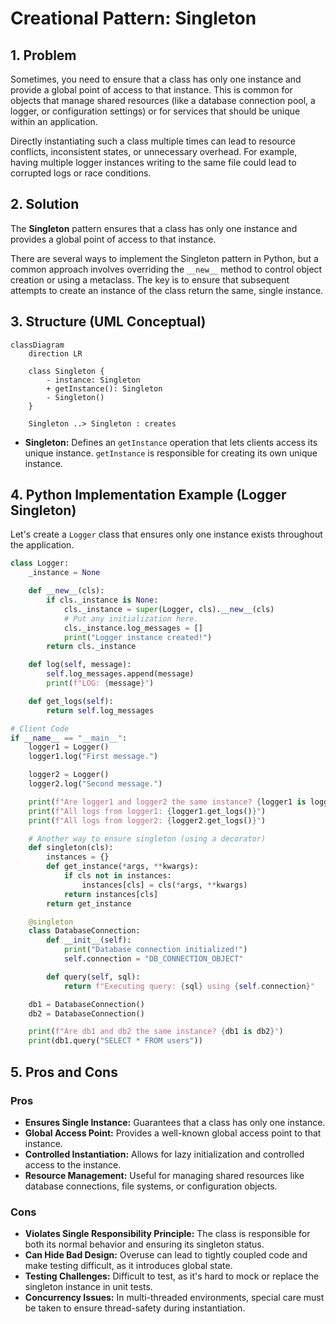 # Creational Pattern: Singleton

## 1. Problem

Sometimes, you need to ensure that a class has only one instance and provide a global point of access to that instance. This is common for objects that manage shared resources (like a database connection pool, a logger, or configuration settings) or for services that should be unique within an application.

Directly instantiating such a class multiple times can lead to resource conflicts, inconsistent states, or unnecessary overhead. For example, having multiple logger instances writing to the same file could lead to corrupted logs or race conditions.

## 2. Solution

The **Singleton** pattern ensures that a class has only one instance and provides a global point of access to that instance.

There are several ways to implement the Singleton pattern in Python, but a common approach involves overriding the `__new__` method to control object creation or using a metaclass. The key is to ensure that subsequent attempts to create an instance of the class return the same, single instance.

## 3. Structure (UML Conceptual)

```mermaid
classDiagram
    direction LR

    class Singleton {
        - instance: Singleton
        + getInstance(): Singleton
        - Singleton()
    }

    Singleton ..> Singleton : creates
```

-   **Singleton:** Defines an `getInstance` operation that lets clients access its unique instance. `getInstance` is responsible for creating its own unique instance.

## 4. Python Implementation Example (Logger Singleton)

Let's create a `Logger` class that ensures only one instance exists throughout the application.

```python
class Logger:
    _instance = None

    def __new__(cls):
        if cls._instance is None:
            cls._instance = super(Logger, cls).__new__(cls)
            # Put any initialization here.
            cls._instance.log_messages = []
            print("Logger instance created!")
        return cls._instance

    def log(self, message):
        self.log_messages.append(message)
        print(f"LOG: {message}")

    def get_logs(self):
        return self.log_messages

# Client Code
if __name__ == "__main__":
    logger1 = Logger()
    logger1.log("First message.")

    logger2 = Logger()
    logger2.log("Second message.")

    print(f"Are logger1 and logger2 the same instance? {logger1 is logger2}")
    print(f"All logs from logger1: {logger1.get_logs()}")
    print(f"All logs from logger2: {logger2.get_logs()}")

    # Another way to ensure singleton (using a decorator)
    def singleton(cls):
        instances = {}
        def get_instance(*args, **kwargs):
            if cls not in instances:
                instances[cls] = cls(*args, **kwargs)
            return instances[cls]
        return get_instance

    @singleton
    class DatabaseConnection:
        def __init__(self):
            print("Database connection initialized!")
            self.connection = "DB_CONNECTION_OBJECT"

        def query(self, sql):
            return f"Executing query: {sql} using {self.connection}"

    db1 = DatabaseConnection()
    db2 = DatabaseConnection()

    print(f"Are db1 and db2 the same instance? {db1 is db2}")
    print(db1.query("SELECT * FROM users"))
```

## 5. Pros and Cons

### Pros
-   **Ensures Single Instance:** Guarantees that a class has only one instance.
-   **Global Access Point:** Provides a well-known global access point to that instance.
-   **Controlled Instantiation:** Allows for lazy initialization and controlled access to the instance.
-   **Resource Management:** Useful for managing shared resources like database connections, file systems, or configuration objects.

### Cons
-   **Violates Single Responsibility Principle:** The class is responsible for both its normal behavior and ensuring its singleton status.
-   **Can Hide Bad Design:** Overuse can lead to tightly coupled code and make testing difficult, as it introduces global state.
-   **Testing Challenges:** Difficult to test, as it's hard to mock or replace the singleton instance in unit tests.
-   **Concurrency Issues:** In multi-threaded environments, special care must be taken to ensure thread-safety during instantiation.
